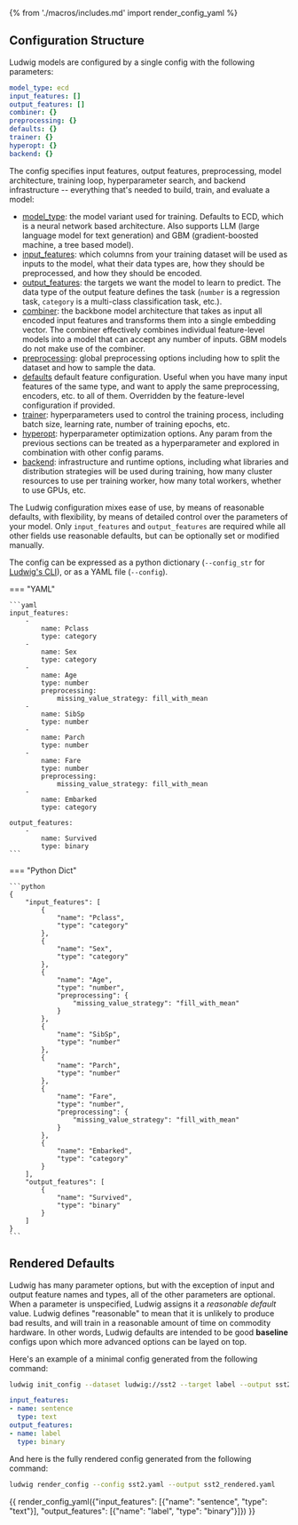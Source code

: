 {% from './macros/includes.md' import render_config_yaml %}

## Configuration Structure

Ludwig models are configured by a single config with the following parameters:

```yaml
model_type: ecd
input_features: []
output_features: []
combiner: {}
preprocessing: {}
defaults: {}
trainer: {}
hyperopt: {}
backend: {}
```

The config specifies input features, output features, preprocessing, model architecture, training loop, hyperparameter
search, and backend infrastructure -- everything that's needed to build, train, and evaluate a model:

- [model_type](./model_type.md): the model variant used for training. Defaults to ECD, which is a neural network based architecture. Also supports
LLM (large language model for text generation) and GBM (gradient-boosted machine, a tree based model).
- [input_features](./features/input_features.md): which columns from your training dataset will be used as inputs to the model, what their
data types are, how they should be preprocessed, and how they should be encoded.
- [output_features](./features/output_features.md): the targets we want the model to learn to predict. The data type of the output feature defines
the task (`number` is a regression task, `category` is a multi-class classification task, etc.).
- [combiner](./combiner.md): the backbone model architecture that takes as input all encoded input features and transforms them into a single
embedding vector. The combiner effectively combines individual feature-level models into a model that can accept any number of inputs. GBM models do not make use of the combiner.
- [preprocessing](./preprocessing.md): global preprocessing options including how to split the dataset and how to sample the data.
- [defaults](./defaults.md) default feature configuration. Useful when you have many input features of the same type, and want to apply the same
preprocessing, encoders, etc. to all of them. Overridden by the feature-level configuration if provided.
- [trainer](./trainer.md): hyperparameters used to control the training process, including batch size, learning rate, number of training epochs, etc.
- [hyperopt](./hyperparameter_optimization.md): hyperparameter optimization options. Any param from the previous sections can be treated as a
hyperparameter and explored in combination with other config params.
- [backend](./backend.md): infrastructure and runtime options, including what libraries and distribution strategies will be used during training, how
many cluster resources to use per training worker, how many total workers, whether to use GPUs, etc.

The Ludwig configuration mixes ease of use, by means of reasonable defaults, with flexibility, by means of detailed
control over the parameters of your model. Only `input_features` and `output_features` are required while all other
fields use reasonable defaults, but can be optionally set or modified manually.

The config can be expressed as a python dictionary (`--config_str` for
[Ludwig's CLI](./../user_guide/command_line_interface)), or as a YAML file (`--config`).

=== "YAML"

    ```yaml
    input_features:
        -
            name: Pclass
            type: category
        -
            name: Sex
            type: category
        -
            name: Age
            type: number
            preprocessing:
                missing_value_strategy: fill_with_mean
        -
            name: SibSp
            type: number
        -
            name: Parch
            type: number
        -
            name: Fare
            type: number
            preprocessing:
                missing_value_strategy: fill_with_mean
        -
            name: Embarked
            type: category

    output_features:
        -
            name: Survived
            type: binary
    ```

=== "Python Dict"

    ```python
    {
        "input_features": [
            {
                "name": "Pclass",
                "type": "category"
            },
            {
                "name": "Sex",
                "type": "category"
            },
            {
                "name": "Age",
                "type": "number",
                "preprocessing": {
                    "missing_value_strategy": "fill_with_mean"
                }
            },
            {
                "name": "SibSp",
                "type": "number"
            },
            {
                "name": "Parch",
                "type": "number"
            },
            {
                "name": "Fare",
                "type": "number",
                "preprocessing": {
                    "missing_value_strategy": "fill_with_mean"
                }
            },
            {
                "name": "Embarked",
                "type": "category"
            }
        ],
        "output_features": [
            {
                "name": "Survived",
                "type": "binary"
            }
        ]
    }
    ```

## Rendered Defaults

Ludwig has many parameter options, but with the exception of input and output feature
names and types, all of the other parameters are optional. When a parameter is unspecified, Ludwig
assigns it a *reasonable default* value. Ludwig defines "reasonable" to mean that it is unlikely
to produce bad results, and will train in a reasonable amount of time on commodity hardware. In other
words, Ludwig defaults are intended to be good **baseline** configs upon which more advanced options
can be layed on top.

Here's an example of a minimal config generated from the following command:

```bash
ludwig init_config --dataset ludwig://sst2 --target label --output sst2.yaml
```

```yaml
input_features:
- name: sentence
  type: text
output_features:
- name: label
  type: binary
```

And here is the fully rendered config generated from the following command:

```bash
ludwig render_config --config sst2.yaml --output sst2_rendered.yaml
```

{{ render_config_yaml({"input_features": [{"name": "sentence", "type": "text"}], "output_features": [{"name": "label", "type": "binary"}]}) }}

